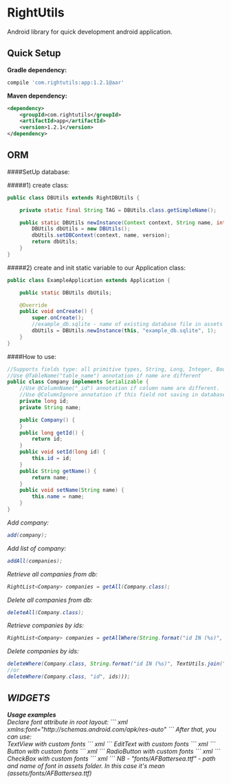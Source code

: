 RightUtils
==========
Android library for quick development android application.

## Quick Setup
**Gradle dependency:**
``` groovy
compile 'com.rightutils:app:1.2.1@aar'
```
**Maven dependency:**
``` xml
<dependency>
    <groupId>com.rightutils</groupId>
    <artifactId>app</artifactId>
    <version>1.2.1</version>
</dependency>
```

<h2>ORM</h2>
####SetUp database:

#####1) create class:<br>
``` java
public class DBUtils extends RightDBUtils {

	private static final String TAG = DBUtils.class.getSimpleName();

	public static DBUtils newInstance(Context context, String name, int version) {
		DBUtils dbUtils = new DBUtils();
		dbUtils.setDBContext(context, name, version);
		return dbUtils;
	}
}
```

#####2) create and init static variable to our Application class:<br>

``` java
public class ExampleApplication extends Application {

	public static DBUtils dbUtils;

	@Override
	public void onCreate() {
		super.onCreate();
		//example_db.sqlite - name of existing database file in assets folder
		dbUtils = DBUtils.newInstance(this, "example_db.sqlite", 1);
	}
}
```

####How to use:<br>
``` java
//Supports fields type: all primitive types, String, Long, Integer, Boolean, Float, Double, Date
//Use @TableName("table_name") annotation if name are different
public class Company implements Serializable {
	//Use @ColumnName("_id") annotation if column name are different.
	//Use @ColumnIgnore annotation if this field not saving in database
	private long id;
	private String name;

	public Company() {
	}
	public long getId() {
		return id;
	}
	public void setId(long id) {
		this.id = id;
	}
	public String getName() {
		return name;
	}
	public void setName(String name) {
		this.name = name;
	}
}
```

<i>Add company:<i>
``` java
add(company);
```
<i>Add list of company:<i>
``` java
addAll(companies);
```
<i>Retrieve all companies from db:<i>
``` java
RightList<Company> companies = getAll(Company.class);
```
<i>Delete all companies from db:<i>
``` java
deleteAll(Company.class);
```
<i>Retrieve companies by ids:<i>
``` java
RightList<Company> companies = getAllWhere(String.format("id IN (%s)", TextUtils.join(",", ids)), Company.class);
```
<i>Delete companies by ids:<i>
``` java
deleteWhere(Company.class, String.format("id IN (%s)", TextUtils.join(",", ids)));
//or
deleteWhere(Company.class, "id", ids)));
```

<h2>WIDGETS</h2>
<b>Usage examples</b><br>
Declare font attribute in root layout:
``` xml
xmlns:font="http://schemas.android.com/apk/res-auto"
```
After that, you can use:<br>
<i>TextView with custom fonts</i>
``` xml
<com.rightutils.rightutils.widgets.TypefacedTextView
	android:layout_width="match_parent"
	android:layout_height="wrap_content"
	font:typeface="fonts/AFBattersea.ttf"/>
```
<i>EditText with custom fonts</i>
``` xml
<com.rightutils.rightutils.widgets.TypefacedEditText
	android:layout_width="match_parent"
	android:layout_height="wrap_content"
	font:typeface="fonts/AFBattersea.ttf"/>
```
<i>Button with custom fonts</i>
``` xml
<com.rightutils.rightutils.widgets.TypefacedButton
	android:layout_width="match_parent"
	android:layout_height="wrap_content"
	font:typeface="fonts/AFBattersea.ttf"/>
```
<i>RadioButton with custom fonts</i>
``` xml
<com.rightutils.rightutils.widgets.TypefacedRadioButton
	android:layout_width="match_parent"
	android:layout_height="wrap_content"
	font:typeface="fonts/AFBattersea.ttf"/>
```
<i>CheckBox with custom fonts</i>
``` xml
<com.rightutils.rightutils.widgets.TypefacedCheckbox
	android:layout_width="match_parent"
	android:layout_height="wrap_content"
	font:typeface="fonts/AFBattersea.ttf"/>
```
<i>NB - "fonts/AFBattersea.ttf" - path and name of font in assets folder. In this case it's mean (assets/fonts/AFBattersea.ttf)</i>
	
